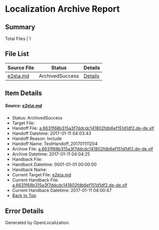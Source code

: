 # <a name='report-top'></a> Localization Archive Report

## Summary
 Total Files | 1

## File List
 Source File | Status | Details 
 ----------- | ------ | ------- 
 [e2e\a.md](https://github.com/OpenLocalizationTestOrg/ol-test0/blob/c824f66bebabaaaba83abb8105689cecc1dcc359/e2e/a.md) | ArchivedSuccess | [Details](#28af292be49f89301f3d447fc27e8cadacd3e3911)

## Item Details
##### <a name='28af292be49f89301f3d447fc27e8cadacd3e3911'></a> Source: [e2e\a.md](https://github.com/OpenLocalizationTestOrg/ol-test0/blob/c824f66bebabaaaba83abb8105689cecc1dcc359/e2e/a.md)
* Status: ArchivedSuccess
* Target File: 
* Handoff File: [a.6631f68b315a3f7ddcdc141802fdb6ef151d1df2.de-de.xlf](https://github.com/OpenLocalizationTestOrg/ol-test0-handoff/blob/5460153a5724a96b4366072c0e5f4ff02f892b09/ol-handoff/OpenLocalizationTestOrg/ol-test0-dede/shujia/ht/a.6631f68b315a3f7ddcdc141802fdb6ef151d1df2.de-de.xlf)
* Handoff Datetime: 2017-01-11 04:03:43
* Handoff Reason: Include
* Handoff Name: TestHandoff_201701111204
* Archive File: [a.6631f68b315a3f7ddcdc141802fdb6ef151d1df2.de-de.xlf](https://github.com/OpenLocalizationTestOrg/ol-test0-handoff/blob/113b1fb0c1c615bc3eb29c3d12460853b8457fa3/ol-archive/OpenLocalizationTestOrg/ol-test0-dede/shujia/ht/a.6631f68b315a3f7ddcdc141802fdb6ef151d1df2.de-de.xlf)
* Archive Datetime: 2017-01-11 04:04:25
* Handback File: 
* Handback Datetime: 0001-01-01 00:00:00
* Handback Name: 
* Current Target File: [e2e\a.md](https://github.com/OpenLocalizationTestOrg/ol-test0-dede/blob/fe7142f405f10863366697495eb06a48415be4f9/e2e/a.md)
* Current Handback File: [a.6631f68b315a3f7ddcdc141802fdb6ef151d1df2.de-de.xlf](https://github.com/OpenLocalizationTestOrg/ol-test0-handback/blob/14c590ac938bf876b0939c44cd94b9d627d3d073/ol-handback/OpenLocalizationTestOrg/ol-test0-dede/shujia/ht/a.6631f68b315a3f7ddcdc141802fdb6ef151d1df2.de-de.xlf)
* Current Handback Datetime: 2017-01-11 04:00:47
* [Back to Top](#report-top)


## Error Details

Generated by OpenLocalization.
